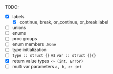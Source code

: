 TODO:

-   [x] labels
    -   [x] continue, break, or_continue, or_break label
-   [ ] unions
-   [ ] enums
-   [ ] proc groups
-   [ ] enum members `.None`
-   [ ] type initialization
-   [ ] `type :: struct {}` vs `var :: struct {}{}`
-   [x] return value types `-> (int, Error)`
-   [ ] multi var parameters `a, b, c: int`

